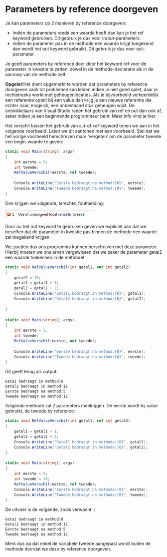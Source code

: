 # Parameters by reference doorgeven
Je kan parameters op 2 manieren by reference doorgeven:

* Indien de parameters reeds een waarde heeft dan kan je het ref keyword gebruiken. Dit gebruik je dus voor in/out-parameters.
* Indien de parameter pas in de methode een waarde krijgt toegekend dan wordt het out keyword gebruikt. Dit gebruik je dus voor out-parameter.

Je geeft parameters by reference door door het keyword ref voor de parameter in kwestie te zetten, zowel in de methode-declaratie als in de aanroep van de methode zelf.

**Opgelet**:Het dient opgemerkt te worden dat parameters by reference doorgeven vaak tot problemen kan leiden indien je niet goed oplet, daar je rechtstreeks werkt met geheugenlocaties. Als je bijvoorbeeld verkeerdelijk een referentie optelt bij een value dan krijg je een nieuwe referentie die echter naar, mogelijk, een onbestaand stuk geheugen wijst. De ontwikkelaars van Visual Studio raden het gebruik van ref en out dan ook af, zeker indien je een beginnende programmeur bent. Meer info vind je hier.

Het verschil tussen het gebruik van ``out`` of ``ref`` keyword tonen we aan in het volgende voorbeeld. Laten we dit aantonen met een voorbeeld. Stel dat we het vorige voorbeeld herschreven maar ‘vergeten’ om de parameter tweede een begin-waarde te geven:

```csharp
static void Main(string[] args)
{
    int eerste = 5;
    int tweede;
    RefValueVerschil(eerste, ref tweede);
 
    Console.WriteLine("Eerste bedraagt na method:{0}", eerste);
    Console.WriteLine("Tweede bedraagt na method:{0}", tweede);
}
```
Dan krijgen we volgende, terechte, foutmelding:

![](/assets/4_methoden/outref1.png)

Door nu het out keyword te gebruiken geven we expliciet aan dat we beseffen dat de parameter in kwestie pas binnen de methode een waarde zal toegekend krijgen.

We zouden dus ons programma kunnen herschrijven met deze parameter. Hierbij moeten we ons ervan vergewissen dat we zeker de parameter getal2 een waarde toekennen in de methode!

```csharp
static void RefValueVerschil(int getal1, out int getal2)
{
    getal2 = 10;
    getal1 = getal1 + 1;
    getal2 = getal2 + 2;
    Console.WriteLine("Getal1 bedraagt in method:{0}", getal1);
    Console.WriteLine("Getal2 bedraagt in method:{0}", getal2);
 
}
 
static void Main(string[] args)
{
    int eerste = 5;
    int tweede;
    RefValueVerschil(eerste, out tweede);
 
    Console.WriteLine("Eerste bedraagt na method:{0}", eerste);
    Console.WriteLine("Tweede bedraagt na method:{0}", tweede);
}
```

Dit geeft terug als output:

```
Geta1 bedraagt in method:6
Getal2 bedraagt in method:12
Eerste bedraagt na method:5
Tweede bedraagt na method:12
```

Volgende methode zal 2 parameters meekrijgen. De eerste wordt bij value gebruikt, de tweede by reference:

```csharp
static void RefValueVerschil(int getal1, ref int getal2)
{
    getal1 = getal1 + 1;
    getal2 = getal2 + 2;
    Console.WriteLine("Getal1 bedraagt in methode:{0}", getal1);
    Console.WriteLine("Getal2 bedraagt in methode:{0}", getal2);
}
 
static void Main(string[] args)
{
    int eerste = 5;
    int tweede = 10;
    RefValueVerschil(eerste, ref tweede);
    Console.WriteLine("Eerste bedraagt na methode:{0}", eerste);
    Console.WriteLine("Tweede bedraagt na methode:{0}", tweede);
}
```
De uitvoer is de volgende, zoals verwacht: :
```
Geta1 bedraagt in method:6
Getal2 bedraagt in method:12
Eerste bedraagt na method:5
Tweede bedraagt na method:12
```


Merk dus op dat enkel de variabele tweede aangepast wordt buiten de methode doordat we deze by reference doorgeven.
